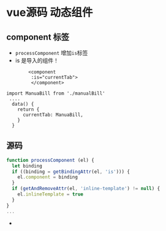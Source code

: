 # vue源码 动态组件
## component 标签
- `processComponent` 增加`is`标签
- is 是导入的组件！
``` 
        <component
         :is="currentTab">
         </component>

import ManuaBill from './manualBill'
 ....
  data() {
    return {
      currentTab: ManuaBill,
    }
  }
```
## 源码
``` js
function processComponent (el) {
  let binding
  if ((binding = getBindingAttr(el, 'is'))) {
    el.component = binding
  }
  if (getAndRemoveAttr(el, 'inline-template') != null) {
    el.inlineTemplate = true
  }
}
...
```
- 